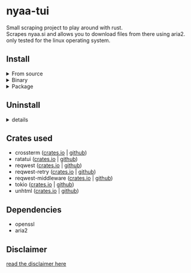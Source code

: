 # nyaa-tui

Small scraping project to play around with rust.  
Scrapes nyaa.si and allows you to download files from there using aria2.  
only tested for the linux operating system.

## Install

<details><summary>From source</summary>

This requires you to have cargo set-up on your system.  
Either use your package manager to install `rustup`, or follow the official rust [Getting started](https://www.rust-lang.org/learn/get-started) 

```
git clone https://github.com/woolw/nyaa-tui.git
cd nyaa-tui/
cargo run --release
```
</details>

<details><summary>Binary</summary>

You can find the latest binary [here](https://github.com/woolw/nyaa-tui/releases/latest).  
After you downloaded the binary, you can execute it from the terminal:
```
chmod +x nyaa-tui
./nyaa-tui
```

Or make it executable from everywhere:
```
chmod +x nyaa-tui
sudo cp nyaa-tui /usr/local/bin/
```
</details>

<details><summary>Package</summary>

soon
</details>

## Uninstall

<details><summary>details</summary>

- From source  
Just delete the cloned folder.

- Binary
```
sudo rm /usr/local/bin/nyaa-tui
```
</details>

## Crates used

- crossterm ([crates.io](https://crates.io/crates/crossterm) | [github](https://github.com/crossterm-rs/crossterm))
- ratatui ([crates.io](https://crates.io/crates/ratatui) | [github](https://github.com/ratatui-org/ratatui))
- reqwest ([crates.io](https://crates.io/crates/reqwest) | [github](https://github.com/seanmonstar/reqwest))
- reqwest-retry ([crates.io](https://crates.io/crates/reqwest-retry) | [github](https://github.com/TrueLayer/reqwest-middleware))
- reqwest-middleware ([crates.io](https://crates.io/crates/reqwest-middleware) | [github](https://github.com/TrueLayer/reqwest-middleware))
- tokio ([crates.io](https://crates.io/crates/tokio) | [github](https://github.com/tokio-rs/tokio))
- unhtml ([crates.io](https://crates.io/crates/unhtml) | [github](https://github.com/Hexilee/unhtml.rs))

## Dependencies

- openssl
- aria2

## Disclaimer 

[read the disclaimer here](https://github.com/woolw/nyaa-tui/blob/master/DISCLAIMER.md)